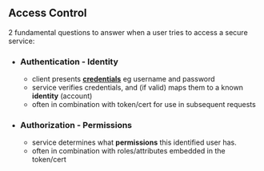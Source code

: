 

## Access Control


2 fundamental questions to answer when a user tries to access a secure service:

- ### Authentication - Identity
    - client presents **[credentials](credentials.md)** eg username and password
    - service verifies credentials, and (if valid) maps them to a known **identity** (account) 
    - often in combination with token/cert for use in subsequent requests

- ###  Authorization - Permissions
    - service determines what **permissions** this identified user has.
    - often in combination with roles/attributes embedded in the token/cert
